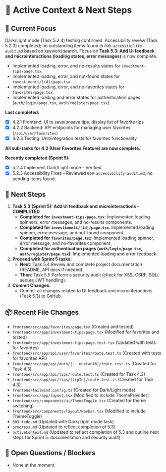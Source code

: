 # 🎯 Active Context & Next Steps

## 🚀 Current Focus
 Dark/Light mode (Task 5.2.4) testing confirmed. Accessibility review (Task 5.2.3) completed; no outstanding items found in `009-accessibility-audit.md` based on keyword search.
Focus on **Task 5.3: Add UI feedback and microinteractions (loading states, error messages)** is now complete.
- Implemented loading, error, and no-results states for `investment-tips/page.tsx`.
- Implemented loading, error, and not-found states for `investimenti/[id]/page.tsx`.
- Implemented loading, error, and no-favorites states for `favorites/page.tsx`.
- Implemented loading and error states for authentication pages (`auth/login/page.tsx`, `auth/register/page.tsx`).

**Last completed:**
- [x] 4.2.1 Frontend: UI to save/unsave tips, display list of favorite tips
- [x] 4.2.2 Backend: API endpoints for managing user favorites (`/api/user/favorites`)
- [x] 4.2.3 Testing: Unit/integration tests for favorites functionality

**All sub-tasks for 4.2 (User Favorites Feature) are now complete.**

**Recently completed (Sprint 5):**
- [x] 5.2.4 Implement Dark/Light mode - Verified.
- [x] 5.2.3 Accessibility Fixes - Reviewed `009-accessibility-audit.md`, no pending items found.

## 📝 Next Steps
1.  **Task 5.3 (Sprint 5): Add UI feedback and microinteractions - COMPLETED**
    *   **Completed for `investment-tips/page.tsx`**: Implemented loading spinners, error messages, and no-results components.
    *   **Completed for `investimenti/[id]/page.tsx`**: Implemented loading spinner, error message, and not-found component.
    *   **Completed for `favorites/page.tsx`**: Implemented loading spinner, error message, and no-favorites component.
    *   **Completed for authentication pages (`auth/login/page.tsx`, `auth/register/page.tsx`)**: Implemented loading and error feedback.
2.  **Proceed with Sprint 5 tasks:**
    *   **Next**: Task 5.4 Review and complete project documentation (README, API docs if needed).
    *   **Then**: Task 5.5 Perform a security audit (check for XSS, CSRF, SQLi, secure JWT handling).
3.  **Commit Changes:**
    *   Commit all changes related to UI feedback and microinteractions (Task 5.3) to GitHub.

## 📦 Recent File Changes
- `frontend/src/app/favorites/page.tsx` (Created and tested)
- `frontend/src/app/investment-tips/page.tsx` (Modified for favorites and tested)
- `frontend/src/app/investment-tips/page.test.tsx` (Updated with tests for favorites)
- `frontend/src/app/api/user/favorites/route.test.ts` (Created with tests for favorites API)
- `frontend/src/app/api/auth/[...nextauth]/route.test.ts` (Created for Task 4.3)
- `frontend/src/app/api/tips/route.test.ts` (Created for Task 4.3)
- `frontend/src/app/api/tips/[tipId]/route.test.ts` (Created for Task 4.3)
- `frontend/tailwind.config.ts` (Created for Dark/Light mode)
- `frontend/src/app/layout.tsx` (Modified to include ThemeProvider)
- `frontend/src/components/ui/ThemeToggle.tsx` (Created for theme switching)
- `frontend/src/components/layout/Navbar.tsx` (Modified to include ThemeToggle)
- `003-todo.md` (Updated with Dark/Light mode task)
- `progress.md` (Updated to reflect completion of 5.3)
- `activeContext.md` (Updated to reflect completion of 5.3 and outline next steps for Sprint 5: documentation and security audit)

## 🤔 Open Questions / Blockers
- None at the moment.
